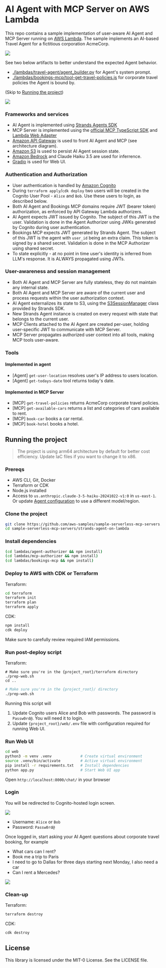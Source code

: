 # AI Agent with MCP Server on AWS Lambda

This repo contains a sample implementation of user-aware AI Agent and MCP Server running on [AWS Lambda](https://aws.amazon.com/lambda). The sample implements an AI-based Travel Agent for a fictitious corporation AcmeCorp.

![](./img/travel-ai.gif)

See two below artifacts to better understand the expected Agent behavior. 
* [./lambdas/travel-agent/agent_builder.py](./lambdas/travel-agent/agent_builder.py) for Agent's system prompt. 
* [./lambdas/bookings-mcp/tool-get-travel-policies.js](./lambdas/bookings-mcp/tool-get-travel-policies.js) for corporate travel policies the Agent is bound by. 

(Skip to [Running the project](#running-the-project))

![](./img/arch.png)

### Frameworks and services
* AI Agent is implemented using [Strands Agents SDK](https://strandsagents.com/0.1.x/)
* MCP Server is implemented using the [official MCP TypeScript SDK](https://github.com/modelcontextprotocol/typescript-sdk) and [Lambda Web Adapter](https://github.com/awslabs/aws-lambda-web-adapter)
* [Amazon API Gateway](https://aws.amazon.com/api-gateway/) is used to front AI Agent and MCP (see architecture diagram). 
* [Amazon S3](https://aws.amazon.com/s3/) is used to persist AI Agent session state. 
* [Amazon Bedrock](https://aws.amazon.com/bedrock) and Claude Haiku 3.5 are used for inferrence. 
* [Gradio](https://www.gradio.app) is used for Web UI. 

### Authentication and Authorization
* User authentication is handled by [Amazon Cognito](https://aws.amazon.com/cognito/)
* During `terraform apply`/`cdk deploy` two users will be created in the Cognito User Pool - `Alice` and `Bob`. Use these users to login, as described below. 
* Both AI Agent and Bookings MCP domains require JWT (bearer token) authorization, as enforced by API Gateway Lambda authorizers.
* AI Agent expects JWT issued by Cognito. The subject of this JWT is the user. Validation is done in the Agent Authorizer using JWKs generated by Cognito during user authentication.
* Bookings MCP expects JWT generated by Strands Agent. The subject of this JWT is the agent with `user_id` being an extra claim. This token is signed by a shared secret. Validation is done in the MCP Authorizer using shared secret. 
* To state explicitly - at no point in time user's identity is inferred from LLM's response. It is ALWAYS propagated using JWTs. 

### User-awareness and session management
* Both AI Agent and MCP Server are fully stateless, they do not maintain any internal state. 
* Both AI Agent and MCP Server are aware of the current user and process requests within the user authorization context.
* AI Agent externalizes its state to S3, using the [S3SessionManager](https://strandsagents.com/latest/documentation/docs/user-guide/concepts/agents/session-management/#s3sessionmanager) class provided by Strands SDK. 
* New Strands Agent instance is created on every request with state that belongs to the current user. 
* MCP Clients attached to the AI Agent are created per-user, holding user-specific JWT to communicate with MCP Server. 
* MCP Server propagates authorized user context into all tools, making MCP tools user-aware. 

### Tools

#### Implemented in agent
* [Agent] `get-user-location` resolves user's IP address to users location. 
* [Agent] `get-todays-date` tool returns today's date.

#### Implemented in MCP Server
* [MCP] `get-travel-policies` returns AcmeCorp corporate travel policies.
* [MCP] `get-available-cars` returns a list and categories of cars available to rent.
* [MCP] `book-car` books a car rental.
* [MCP] `book-hotel` books a hotel.

## Running the project

> The project is using arm64 architecture by default for better cost efficiency. Update IaC files if you want to change it to x86.  

### Prereqs

* AWS CLI, Git, Docker
* Terraform or CDK
* Node.js installed
* Access to `us.anthropic.claude-3-5-haiku-20241022-v1:0` in `us-east-1`. Or update [Agent configuration](./lambdas/travel-agent/agent_builder.py) to use a different model/region. 

### Clone the project 
```bash
git clone https://github.com/aws-samples/sample-serverless-mcp-servers.git
cd sample-serverless-mcp-servers/strands-agent-on-lambda
```

### Install dependencies
```bash
(cd lambdas/agent-authorizer && npm install)
(cd lambdas/mcp-authorizer && npm install)
(cd lambdas/bookings-mcp && npm install)
```

### Deploy to AWS with CDK or Terraform

Terraform:
```bash
cd terraform 
terraform init
terraform plan
terraform apply
```

CDK:
```bash
npm install
cdk deploy
```

Make sure to carefully review required IAM permissions. 

### Run post-deploy script

Terraform: 
```
# Make sure you're in the {project_root}/terraform directory
./prep-web.sh
cd ..
```

```bash
# Make sure you're in the {project_root}/ directory
./prep-web.sh
```

Running this script will
1. Update Cognito users Alice and Bob with passwords. The password is `Passw0rd@`. You will need it to login. 
2. Update `{project_root}/web/.env` file with configuration required for running Web UI. 

### Run Web UI
```bash
cd web
python3 -m venv .venv             # Create virtual environment
source .venv/bin/activate         # Active virtual environment
pip install -r requirements.txt   # Install dependencies
python app.py                     # Start Web UI app
```

Open `http://localhost:8000/chat/` in your browser

### Login

You will be redirected to Cognito-hosted login screen. 

![](./img/cognito-login.png)

* Username: `Alice` or `Bob`
* Password: `Passw0rd@`

Once logged in, start asking your AI Agent questions about corporate travel booking, for example

* What cars can I rent? 
* Book me a trip to Paris
* I need to go to Dallas for three days starting next Monday, I also need a car
* Can I rent a Mercedes?

![](./img/web-ui.png)

### Clean-up

Terraform:
```bash
terraform destroy
```

CDK:
```bash
cdk destroy
```

## License

This library is licensed under the MIT-0 License. See the LICENSE file.


